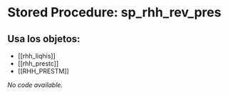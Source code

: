# Stored Procedure: sp_rhh_rev_pres

## Usa los objetos:
- [[rhh_liqhis]]
- [[rhh_prestc]]
- [[RHH_PRESTM]]

*No code available.*
